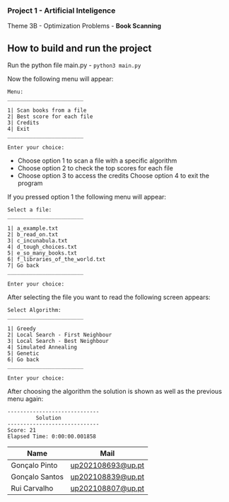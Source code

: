 ### Project 1 - **Artificial Inteligence**

Theme 3B - Optimization Problems - **Book Scanning**

## How to build and run the project

Run the python file main.py - ```python3 main.py```

Now the following menu will appear:

```
Menu:
________________________

1| Scan books from a file
2| Best score for each file
3| Credits
4| Exit
________________________

Enter your choice: 
```

- Choose option 1 to scan a file with a specific algorithm
- Choose option 2 to check the top scores for each file
- Choose option 3 to access the credits
Choose option 4 to exit the program

If you pressed option 1 the following menu will appear:
```
Select a file:
________________________

1| a_example.txt
2| b_read_on.txt
3| c_incunabula.txt
4| d_tough_choices.txt
5| e_so_many_books.txt
6| f_libraries_of_the_world.txt
7| Go back
________________________

Enter your choice: 
```
After selecting the file you want to read the following screen appears:
```
Select Algorithm:
________________________

1| Greedy
2| Local Search - First Neighbour
3| Local Search - Best Neighbour
4| Simulated Annealing
5| Genetic
6| Go back
________________________

Enter your choice: 
```

After choosing the algorithm the solution is shown as well as the previous menu again:
```
-----------------------------
         Solution
-----------------------------
Score: 21
Elapsed Time: 0:00:00.001858
```

|   Name    |   Mail    |
| --- | --- |
| Gonçalo Pinto | up202108693@up.pt |
| Gonçalo Santos | up202108839@up.pt |
| Rui Carvalho | up202108807@up.pt |
